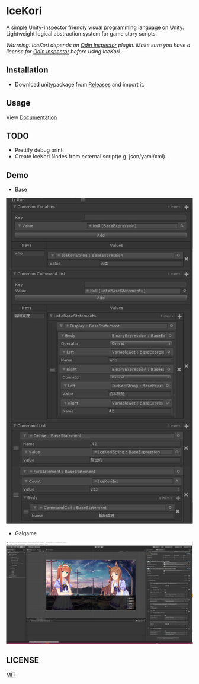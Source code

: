 # IceKori
A simple Unity-Inspector friendly visual programming language on Unity. Lightweight logical abstraction system for game story scripts.

*Warrning: IceKori depends on [Odin Inspector](http://sirenix.net/odininspector) plugin. Make sure you have a license for [Odin Inspector](http://sirenix.net/odininspector) before using IceKori.*

## Installation
+ Download unitypackage from [Releases](https://github.com/molingyu/IceKori/releases) and import it.

## Usage
View [Documentation](./Docs/Readme.md)

## TODO
+ Prettify debug print.
+ Create IceKori Nodes from external script(e.g. json/yaml/xml).

## Demo
+ Base

![ice](./DocRes/baseDemo.png)
+ Galgame

![Galgame](./DocRes/galgameDemo.png)

## LICENSE
[MIT](./LICENSE)